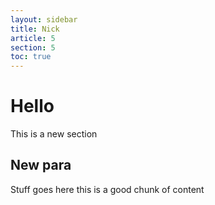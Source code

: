 ```yaml
---
layout: sidebar
title: Nick
article: 5
section: 5
toc: true
---
```


# Hello
This is a new section

## New para
Stuff goes here this is a good chunk of content